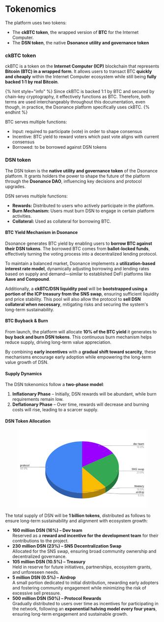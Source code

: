 # Tokenomics

The platform uses two tokens:

* The **ckBTC token**, the wrapped version of **BTC** for the Internet Computer.
* The **DSN token**, the native **Dsonance utility and governance token**

### ckBTC token

ckBTC is a token on the **Internet Computer (ICP)** blockchain that represents **Bitcoin (BTC) in a wrapped form**. It allows users to transact BTC **quickly and cheaply** within the Internet Computer ecosystem while still being **fully backed 1:1 by real Bitcoin**.

{% hint style="info" %}
Since ckBTC is backed 1:1 by BTC and secured by chain-key cryptography, it effectively functions as BTC. Therefore, both terms are used interchangeably throughout this documentation, even though, in practice, the Dsonance platform specifically uses ckBTC.
{% endhint %}

BTC serves multiple functions:

* Input: required to participate (vote) in order to shape consensus
* Incentive: BTC yield to reward voters which past vote aligns with current consensus
* Borrowed: to be borrowed against DSN tokens

### DSN token

The DSN token is the **native utility and governance token** of the Dsonance platform. It grants holders the power to shape the future of the platform through the **Dsonance DAO**, influencing key decisions and protocol upgrades.

DSN serves multiple functions:

* **Rewards:** Distributed to users who actively participate in the platform.
* **Burn Mechanism:** Users must burn DSN to engage in certain platform activities.
* **Collateral:** Used as collateral for borrowing BTC.

#### **BTC Yield Mechanism in Dsonance**

Dsonance generates BTC yield by enabling users to **borrow BTC against their DSN tokens**. The borrowed BTC comes from **ballot-locked funds**, effectively turning the voting process into a decentralized lending protocol.

To maintain a balanced market, Dsonance implements a **utilization-based interest rate model**, dynamically adjusting borrowing and lending rates based on supply and demand—similar to established DeFi platforms like **Aave and Compound**.

Additionally, a **ckBTC/DSN liquidity pool** will be **bootstrapped using a portion of the ICP treasury from the SNS swap**, ensuring sufficient liquidity and price stability. This pool will also allow the protocol to **sell DSN collateral when necessary**, mitigating risks and securing the system's long-term sustainability.

#### **BTC Buyback & Burn**

From launch, the platform will allocate **10% of the BTC yield** it generates to **buy back and burn DSN tokens**. This continuous burn mechanism helps reduce supply, driving long-term value appreciation.

By combining **early incentives** with a **gradual shift toward scarcity**, these mechanisms encourage early adoption while empowering the long-term value growth of DSN.

#### Supply Dynamics

The DSN tokenomics follow a **two-phase model**:

1. **Inflationary Phase** – Initially, DSN rewards will be abundant, while burn requirements remain low.
2. **Deflationary Phase** – Over time, rewards will decrease and burning costs will rise, leading to a scarcer supply.

#### **DSN Token Allocation**

<figure><img src=".gitbook/assets/token_allocation.PNG" alt=""><figcaption></figcaption></figure>

The total supply of DSN will be **1 billion tokens**, distributed as follows to ensure long-term sustainability and alignment with ecosystem growth:

* **160 million DSN (16%) – Dev team**\
  Reserved as a **reward and incentive for the development team** for their contributions to the project.
* **230 million DSN (23%) – SNS Decentralization Swap**\
  Allocated for the SNS swap, ensuring broad community ownership and decentralized governance.
* **105 million DSN (10.5%) – Treasury**\
  Held in reserve for future initiatives, partnerships, ecosystem grants, and unforeseen needs.
* **5 million DSN (0.5%) – Airdrop**\
  A small portion dedicated to initial distribution, rewarding early adopters and fostering community engagement while minimizing the risk of excessive sell pressure.
* **500 million DSN (50%) – Protocol Rewards**\
  Gradually distributed to users over time as incentives for participating in the network, following an **exponential halving model every four years**, ensuring long-term engagement and sustainable growth.


